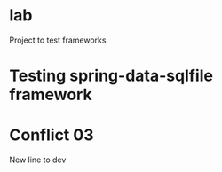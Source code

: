 # lab
Project to test frameworks

# Testing spring-data-sqlfile framework
# Conflict 03
New line to dev